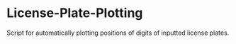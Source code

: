 # License-Plate-Plotting

Script for automatically plotting positions of digits of inputted license plates. 